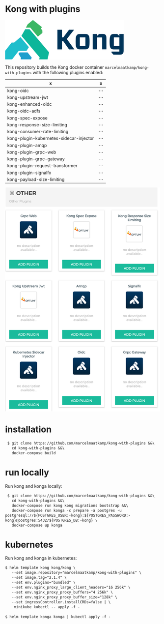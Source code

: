# Kong with plugins
![kong](https://github.com/marcelmaatkamp/kong-with-plugins/blob/master/docs/images/kong_1.png)

This repository builds the Kong docker container `marcelmaatkamp/kong-with-plugins` with the following plugins enabled:

| x | x |
| -- | -- |
| kong-oidc | -- |
| kong-upstream-jwt | -- |
| kong-enhanced-oidc | -- |
| kong-oidc-adfs | -- |
| kong-spec-expose | -- |
| kong-response-size-limiting | -- |
| kong-consumer-rate-limiting | -- |
| kong-plugin-kubernetes-sidecar-injector | -- |
| kong-plugin-amqp | -- |
| kong-plugin-grpc-web | -- |
| kong-plugin-grpc-gateway | -- |
| kong-plugin-request-transformer | -- |
| kong-plugin-signalfx | -- |
| kong-payload-size-limiting | -- |

![kong](https://github.com/marcelmaatkamp/kong-with-plugins/blob/master/docs/images/kong_plugins.png)

# installation
```
 $ git clone https://github.com/marcelmaatkamp/kong-with-plugins &&\
   cd kong-with-plugins &&\
   docker-compose build
```

# run locally
Run kong and konga locally:
```
 $ git clone https://github.com/marcelmaatkamp/kong-with-plugins &&\
   cd kong-with-plugins &&\
   docker-compose run kong kong migrations bootstrap &&\
   docker-compose run konga -c prepare -a postgres -u postgresql://${POSTGRES_USER:-kong}:${POSTGRES_PASSWORD:-kong}@postgres:5432/${POSTGRES_DB:-kong} \
   docker-compose up konga
```

# kubernetes
Run kong and konga in kubernetes:
```
$ helm template kong kong/kong \
   --set image.repository="marcelmaatkamp/kong-with-plugins" \
   --set image.tag="2.1.4" \
   --set env.plugins="bundled" \
   --set env.nginx_proxy_large_client_headers="16 256k" \
   --set env.nginx_proxy_proxy_buffers="4 256k" \
   --set env.nginx_proxy_proxy_buffer_size="128k" \
   --set ingressController.installCRDs=false | \
    minikube kubectl -- apply -f - 

$ helm template konga konga | kubectl apply -f -
```
